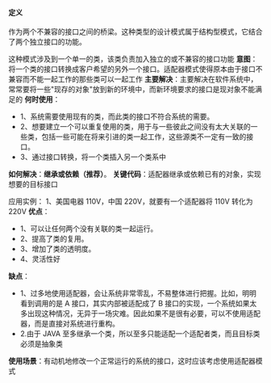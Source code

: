 #### 定义
作为两个不兼容的接口之间的桥梁。这种类型的设计模式属于结构型模式，它结合了两个独立接口的功能。

这种模式涉及到一个单一的类，该类负责加入独立的或不兼容的接口功能
**意图**：将一个类的接口转换成客户希望的另外一个接口。适配器模式使得原本由于接口不兼容而不能一起工作的那些类可以一起工作
**主要解决**：主要解决在软件系统中，常常要将一些"现存的对象"放到新的环境中，而新环境要求的接口是现对象不能满足的
**何时使用**：
- 1、系统需要使用现有的类，而此类的接口不符合系统的需要。
- 2、想要建立一个可以重复使用的类，用于与一些彼此之间没有太大关联的一些类，包括一些可能在将来引进的类一起工作，这些源类不一定有一致的接口。
- 3、通过接口转换，将一个类插入另一个类系中

**如何解决**：**继承或依赖（推荐）**。
**关键代码**：适配器继承或依赖已有的对象，实现想要的目标接口

应用实例： 1、美国电器 110V，中国 220V，就要有一个适配器将 110V 转化为 220V
**优点**：
- 1、可以让任何两个没有关联的类一起运行。
- 2、提高了类的复用。
- 3、增加了类的透明度。
- 4、灵活性好

**缺点**：
- 1、过多地使用适配器，会让系统非常零乱，不易整体进行把握。比如，明明看到调用的是 A 接口，其实内部被适配成了 B 接口的实现，一个系统如果太多出现这种情况，无异于一场灾难。因此如果不是很有必要，可以不使用适配器，而是直接对系统进行重构。
- 2.由于 JAVA 至多继承一个类，所以至多只能适配一个适配者类，而且目标类必须是抽象类

**使用场景**：有动机地修改一个正常运行的系统的接口，这时应该考虑使用适配器模式

